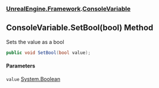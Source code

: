 ### [UnrealEngine.Framework](UnrealEngine_Framework.md 'UnrealEngine.Framework').[ConsoleVariable](ConsoleVariable.md 'UnrealEngine.Framework.ConsoleVariable')
## ConsoleVariable.SetBool(bool) Method
Sets the value as a bool  
```csharp
public void SetBool(bool value);
```
#### Parameters
<a name='UnrealEngine_Framework_ConsoleVariable_SetBool(bool)_value'></a>
`value` [System.Boolean](https://docs.microsoft.com/en-us/dotnet/api/System.Boolean 'System.Boolean')  
  
